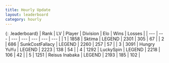 ```yaml
---
title: Hourly Update
layout: leaderboard
category: hourly
---
```


{: .leaderboard}
| Rank | LV | Player | Division | Elo | Wins | Losses |
| --- | --- | --- | --- | --- | --- | --- |
| <span data-change="0">1</span> | 1858 | <span title="ID: 353063">Sktima</span> | LEGEND | <span data-change="0">2301</span> | <span data-change="0">305</span> | <span data-change="0">67</span> |
| <span data-change="0">2</span> | 686 | <span title="ID: 402846">SunkCostFallacy</span> | LEGEND | <span data-change="2">2260</span> | <span data-change="1">257</span> | <span data-change="0">57</span> |
| <span data-change="0">3</span> | 3091 | <span title="ID: 164871">Hungry YuYu</span> | LEGEND | <span data-change="0">2223</span> | <span data-change="0">138</span> | <span data-change="0">54</span> |
| <span data-change="0">4</span> | 1292 | <span title="ID: 498412">LuckySpin</span> | LEGEND | <span data-change="0">2218</span> | <span data-change="0">106</span> | <span data-change="0">42</span> |
| <span data-change="0">5</span> | 1251 | <span title="ID: 451068">Reisus Inabaka</span> | LEGEND | <span data-change="0">2193</span> | <span data-change="0">185</span> | <span data-change="0">102</span> |